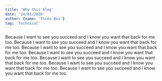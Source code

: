 ```yaml
---
title: 'Why this blog'
date: '24/03/2020'
author: {name: 'Thiên Bùi'}
tag: 'Technical'
---
```

Because I want to see you succeed and I know you want that back for me too.
Because I want to see you succeed and I know you want that back for me too.
Because I want to see you succeed and I know you want that back for me too.
Because I want to see you succeed and I know you want that back for me too.
Because I want to see you succeed and I know you want that back for me too.
Because I want to see you succeed and I know you want that back for me too.
Because I want to see you succeed and I know you want that back for me too.